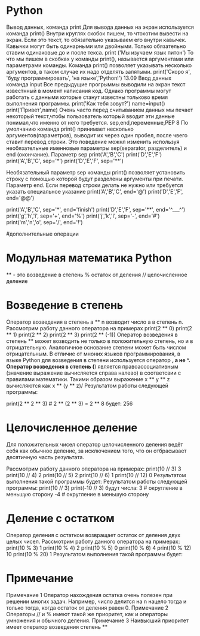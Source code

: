 # Python
Вывод данных, команда print Для вывода данных на экран используется команда print() Внутри круглях скобок пишем, то чтохотим вывести на экран. Если это текст, то обязательно указываем его внутри кавычек. Кавычки могут быть одинарными или двойными. Только обязательно ставим одинаковые до и после текса. print ('Мы изучаем язык питон') То что мы пишем в скобках у команды print(), называется аргументами или параметрами команды. Команда print() позволяет указывать несколько аргументов, в таком случае их надо отделять запятыми. print('Скоро я', 'буду программировать', 'на языке','Python!') 13.09 Ввод данных команда input Все предыдущие прогрыммы выводили на экран текст известнный в момент написания код. Однако программы могут работать с данными которые станут известны тольково время выполнения программы. print('Как тебя зовут?') name=input() print('Привет',name) Очень часто перед считыванием данных мы печает некоторый текст,чтобы пользователь который вводит эти данные понимал,что именно от него требуется. sep,end,переменные,PEP 8 По умолчанию команда print() принимает несколько аргументов(параметров), выводит их через один пробел, после чвего ставит перевод строки. Это поведение можнл изменить используя необязательные именновые параметры sep(separator, разделитель) и end (окончание). Параметр sep print('A','B','C') print('D','E','F')
print('A','B','C', sep='*') print('D','E','F', sep='**')

Необязательный параметр sep команды print() позволяет установить строку с помощью которой будут разделены аргументы при печати. Параметр end. Если перевод строки делать не нужно или требуется указать специальное указание print('A','B','C', end='@') print('D','E','F', end='@@')

print('A','B','C', sep='*', end='finish') print('D','E','F', sep='**', end='^___^') print('g','h','i', sep='+', end='%') print('j','k','l', sep='-', end='#') print('m','n','o', sep='/', end='!')

#дополнительные операции
# Модульная математика Python
** - это возведение в степень 
% остаток от деления
// целочисленное деление
# Возведение в степень
Оператор возведения в степень а ** n возводит число а в степень n. Рассмотрим работу данного оператора на примерах
print(2 ** 0)
print(2 ** 1)
print(2 ** 2)
print(2 ** 3)
print(2 ** (-1))
Оператор возведения в степень ** может возводить не только в положительную степень, но и в отрицательную. Аналогичное основание степени может быть числом отрицательным.
В отличие от мноних языков программирования, в языке Python для возведения в степени используется оператор **, а не ^.
Оператор возведения в степень (**) является правоассоциативным (значение выражение вычисляется справа налево) в соответсвии с правилами математики. Такими образом выражение х ** у ** z вычисляются как x ** (y ** z)/
Результатом работы следующей программы:

print(2 ** 2 ** 3)     # 2 ** (2 ** 3) = 2 ** 8
будет:
256
# Целочисленное деление 
Для положительных чисел оператор целочисленного деления ведёт себя как обычное деление, за исключением того, что он отбрасывает десятичную часть результата. 

Рассмотрим работу данного оператора на примерах: 
print(10 // 3)     3
print(10 // 4)     2
print(10 // 5)     2
print(10 // 6)     1
print(10 // 12)    0
Результатом выполнения такой программы будет:
Результатом работы следующей программы:
print(10 // 3)
print(-10 // 3)
будут числа:
3   # округление в меньшую сторону
-4  # округление в меньшую сторону
# Деление с остатком
Оператор деления с остатком возвращает остаток от деления двух целых чисел. Рассмотрим работу данного оператора на примерах:
print(10 % 3)    1
print(10 % 4)    2
print(10 % 5)    0
print(10 % 6)    4
print(10 % 12)   10
print(10 % 20)   1
Результатом выполнения такой программы будет:

# Примечание 
Примечание 1 Оператор нахождения остатка очень полезен при решении многих задач. Например, число делится на n нацело тогда и только тогда, когда остаток от деления равен 0.
Примечание 2 Операторы // и % имеют такой же приоритет, как и операторы умножения и обычного деления.
Примечание 3 Наивысший приоритет имеет оператор возведения степень **

